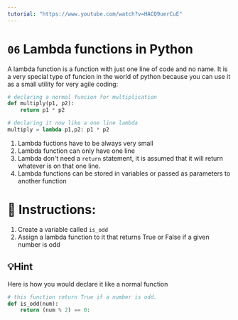 ```yaml
---
tutorial: "https://www.youtube.com/watch?v=HACQ9uerCuE"
---
```



# `06` Lambda functions in Python

A lambda function is a function with just one line of code and no name.
It is a very special type of funcion in the world of python because you can use it as a small utility for very agile coding:

```python
# declaring a normal funcion for multiplication
def multiply(p1, p2):
    return p1 * p2

# declaring it now like a one line lambda
multiply = lambda p1,p2: p1 * p2
```

1. Lambda fuctions have to be always very small
2. Lambda function can only have one line
3. Lambda don't need a `return` statement, it is assumed that it will return whatever is on that one line.
4. Lambda functions can be stored in variables or passed as parameters to another function

# 📝 Instructions:

1. Create a variable called `is_odd`
2. Assign a lambda function to it that returns True or False if a given number is odd

## 💡Hint

Here is how you would declare it like a normal function

```python
# this function return True if a number is odd.
def is_odd(num):
    return (num % 2) == 0:
```
 
